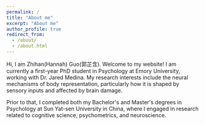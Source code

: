 ```yaml
---
permalink: /
title: "About me"
excerpt: "About me"
author_profile: true
redirect_from: 
  - /about/
  - /about.html
---
```

<!-- Google tag (gtag.js) -->

<script async src="https://www.googletagmanager.com/gtag/js?id=G-P4VC8F5DR0"></script>

<script>
  window.dataLayer = window.dataLayer || [];
  function gtag(){dataLayer.push(arguments);}
  gtag('js', new Date());

  gtag('config', 'G-P4VC8F5DR0');
</script>

Hi, I am Zhihan(Hannah) Guo(郭芷含). Welcome to my website! I am currently a first-year PhD student in Psychology at Emory University, working with Dr. Jared Medina. My research interests include the neural mechanisms of body representation, particularly how it is shaped by sensory inputs and affected by brain damage.

Prior to that, I completed both my Bachelor's and Master's degrees in Psychology at Sun Yat-sen University in China, where I engaged in research related to cognitive science, psychometrics, and neuroscience.
